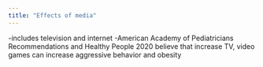 ```yaml
---
title: "Effects of media"
---
```

-includes television and internet
-American Academy of Pediatricians
Recommendations and Healthy People 2020 believe that increase TV, video games can increase aggressive behavior and obesity

